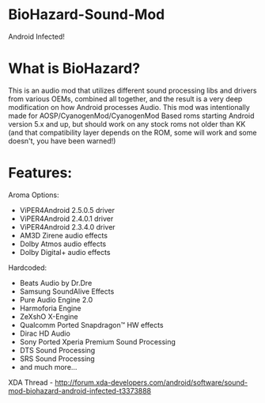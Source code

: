 # BioHazard-Sound-Mod
Android Infected!

# What is BioHazard?

This is an audio mod that utilizes different sound processing libs and drivers from various OEMs,
combined all together, and the result is a very deep modification on how Android processes Audio.
This mod was intentionally made for AOSP/CyanogenMod/CyanogenMod Based roms starting Android version 5.x and up,
but should work on any stock roms not older than KK (and that compatibility layer depends on the ROM, some will work and some doesn't,
you have been warned!)

# Features:

Aroma Options:
- ViPER4Android 2.5.0.5 driver
- ViPER4Android 2.4.0.1 driver
- ViPER4Android 2.3.4.0 driver
- AM3D Zirene audio effects
- Dolby Atmos audio effects
- Dolby Digital+ audio effects

Hardcoded:
- Beats Audio by Dr.Dre
- Samsung SoundAlive Effects
- Pure Audio Engine 2.0
- Harmoforia Engine
- ZeXshO X-Engine
- Qualcomm Ported Snapdragon™ HW effects
- Dirac HD Audio
- Sony Ported Xperia Premium Sound Processing
- DTS Sound Processing
- SRS Sound Processing
- and much more...

XDA Thread - http://forum.xda-developers.com/android/software/sound-mod-biohazard-android-infected-t3373888